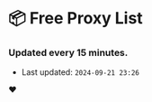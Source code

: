 # :package: Free Proxy List
### Updated every 15 minutes.

- Last updated: `2024-09-21 23:26`

:heart:
